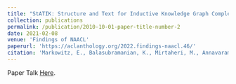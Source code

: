 ```yaml
---
title: "StATIK: Structure and Text for Inductive Knowledge Graph Completion"
collection: publications
permalink: /publication/2010-10-01-paper-title-number-2
date: 2021-02-08
venue: 'Findings of NAACL'
paperurl: 'https://aclanthology.org/2022.findings-naacl.46/'
citation: 'Markowitz, E., Balasubramanian, K., Mirtaheri, M., Annavaram, M., Galstyan, A.G., & Steeg, G.V. (2022). StATIK: Structure and Text for Inductive Knowledge Graph Completion. NAACL-HLT.'
---
```


Paper Talk [Here](https://underline.io/events/325/posters/11377/poster/54187-statik-structure-and-text-for-inductive-knowledge-graph-completion). 
